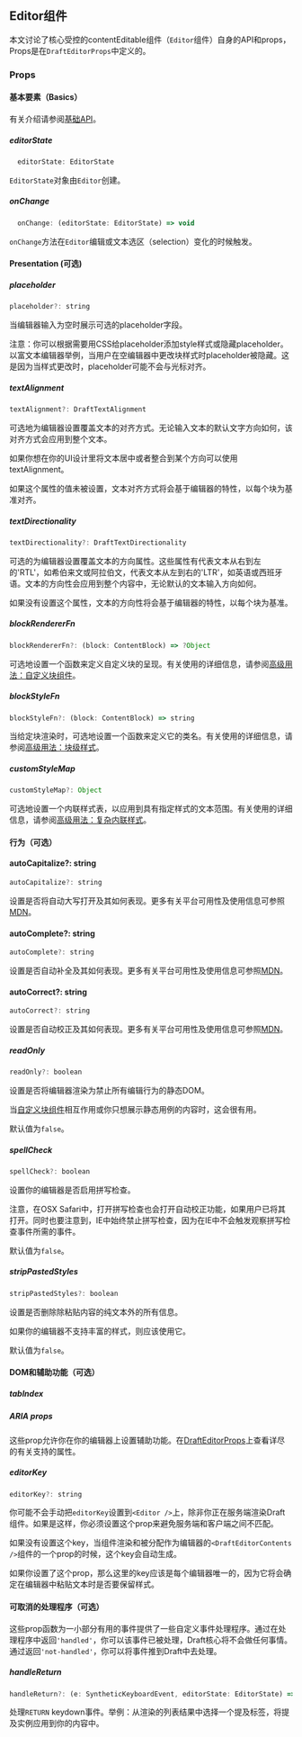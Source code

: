 ## Editor组件

本文讨论了核心受控的contentEditable组件（`Editor`组件）自身的API和props，Props是在`DraftEditorProps`中定义的。

### Props

#### 基本要素（Basics）

有关介绍请参阅[基础API](http://seejs.me/draft-js-cn/docs/kuai-su-kai-shi/ji-chu-api.html)。

##### editorState

```js
  editorState: EditorState
```

`EditorState`对象由`Editor`创建。

##### onChange

```js
  onChange: (editorState: EditorState) => void
```

`onChange`方法在`Editor`编辑或文本选区（selection）变化的时候触发。

#### Presentation \(可选\)

##### placeholder

```js
placeholder?: string
```

当编辑器输入为空时展示可选的placeholder字段。

注意：你可以根据需要用CSS给placeholder添加style样式或隐藏placeholder。以富文本编辑器举例，当用户在空编辑器中更改块样式时placeholder被隐藏。这是因为当样式更改时，placeholder可能不会与光标对齐。

##### textAlignment

```js
textAlignment?: DraftTextAlignment
```

可选地为编辑器设置覆盖文本的对齐方式。无论输入文本的默认文字方向如何，该对齐方式会应用到整个文本。

如果你想在你的UI设计里将文本居中或者整合到某个方向可以使用textAlignment。

如果这个属性的值未被设置，文本对齐方式将会基于编辑器的特性，以每个块为基准对齐。

##### textDirectionality

```js
textDirectionality?: DraftTextDirectionality
```

可选的为编辑器设置覆盖文本的方向属性。这些属性有代表文本从右到左的'RTL'，如希伯来文或阿拉伯文，代表文本从左到右的'LTR'，如英语或西班牙语。文本的方向性会应用到整个内容中，无论默认的文本输入方向如何。

如果没有设置这个属性，文本的方向性将会基于编辑器的特性，以每个块为基准。

##### blockRendererFn

```js
blockRendererFn?: (block: ContentBlock) => ?Object
```

可选地设置一个函数来定义自定义块的呈现。有关使用的详细信息，请参阅[高级用法：自定义块组件](http://seejs.me/draft-js-cn/docs/gao-ji-yong-fa/zi-ding-yi-kuai-zu-jian.html)。

##### blockStyleFn

```js
blockStyleFn?: (block: ContentBlock) => string
```

当给定块渲染时，可选地设置一个函数来定义它的类名。有关使用的详细信息，请参阅[高级用法：块级样式](http://seejs.me/draft-js-cn/docs/gao-ji-yong-fa/kuai-ji-yang-shi.html)。

##### customStyleMap

```js
customStyleMap?: Object
```

可选地设置一个内联样式表，以应用到具有指定样式的文本范围。有关使用的详细信息，请参阅[高级用法：复杂内联样式](http://seejs.me/draft-js-cn/docs/gao-ji-yong-fa/fu-za-nei-lian-yang-shi.html)。

#### 行为（可选）

#### autoCapitalize?: string

```js
autoCapitalize?: string
```

设置是否将自动大写打开及其如何表现。更多有关平台可用性及使用信息可参照[MDN](https://developer.mozilla.org/en-US/docs/Web/HTML/Element/Input#attr-autocapitalize)。

#### autoComplete?: string

```js
autoComplete?: string
```

设置是否自动补全及其如何表现。更多有关平台可用性及使用信息可参照[MDN](https://developer.mozilla.org/en-US/docs/Web/HTML/Element/Input#attr-autocomplete)。

#### autoCorrect?: string

```js
autoCorrect?: string
```

设置是否自动校正及其如何表现。更多有关平台可用性及使用信息可参照[MDN](https://developer.mozilla.org/en-US/docs/Web/HTML/Element/Input#attr-autocorrect)。

##### readOnly

```js
readOnly?: boolean
```

设置是否将编辑器渲染为禁止所有编辑行为的静态DOM。

当[自定义块组件](http://seejs.me/draft-js-cn/docs/gao-ji-yong-fa/zi-ding-yi-kuai-zu-jian.html)相互作用或你只想展示静态用例的内容时，这会很有用。

默认值为`false`。

##### spellCheck

```js
spellCheck?: boolean
```

设置你的编辑器是否启用拼写检查。

注意，在OSX Safari中，打开拼写检查也会打开自动校正功能，如果用户已将其打开。同时也要注意到，IE中始终禁止拼写检查，因为在IE中不会触发观察拼写检查事件所需的事件。

默认值为`false`。

##### stripPastedStyles

```js
stripPastedStyles?: boolean
```

设置是否删除除粘贴内容的纯文本外的所有信息。

如果你的编辑器不支持丰富的样式，则应该使用它。

默认值为`false`。

#### DOM和辅助功能（可选）

##### tabIndex

##### ARIA props

这些prop允许你在你的编辑器上设置辅助功能。在[DraftEditorProps](https://github.com/facebook/draft-js/blob/master/src/component/base/DraftEditorProps.js)上查看详尽的有关支持的属性。

##### editorKey

```js
editorKey?: string
```

你可能不会手动把`editorKey`设置到`<Editor />`上，除非你正在服务端渲染Draft组件。如果是这样，你必须设置这个prop来避免服务端和客户端之间不匹配。

如果没有设置这个key，当组件渲染和被分配作为编辑器的`<DraftEditorContents />`组件的一个prop的时候，这个key会自动生成。

如果你设置了这个prop，那么这里的key应该是每个编辑器唯一的，因为它将会确定在编辑器中粘贴文本时是否要保留样式。

#### 可取消的处理程序（可选）

这些prop函数为一小部分有用的事件提供了一些自定义事件处理程序。通过在处理程序中返回`'handled'`，你可以该事件已被处理，Draft核心将不会做任何事情。通过返回`'not-handled'`，你可以将事件推到Draft中去处理。

##### handleReturn

```js
handleReturn?: (e: SyntheticKeyboardEvent, editorState: EditorState) => DraftHandleValue
```

处理`RETURN` keydown事件。举例：从渲染的列表结果中选择一个提及标签，将提及实例应用到你的内容中。

























